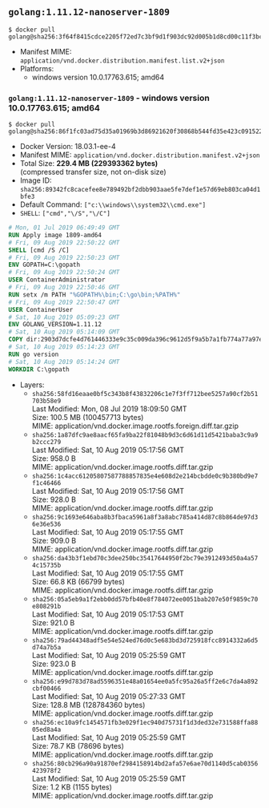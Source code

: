 ## `golang:1.11.12-nanoserver-1809`

```console
$ docker pull golang@sha256:3f64f8415cdce2205f72ed7c3bf9d1f903dc92d005b1d8cd00c11f3bc0a8a560
```

-	Manifest MIME: `application/vnd.docker.distribution.manifest.list.v2+json`
-	Platforms:
	-	windows version 10.0.17763.615; amd64

### `golang:1.11.12-nanoserver-1809` - windows version 10.0.17763.615; amd64

```console
$ docker pull golang@sha256:86f1fc03ad75d35a01969b3d86921620f30868b544fd35e423c091522452a895
```

-	Docker Version: 18.03.1-ee-4
-	Manifest MIME: `application/vnd.docker.distribution.manifest.v2+json`
-	Total Size: **229.4 MB (229393362 bytes)**  
	(compressed transfer size, not on-disk size)
-	Image ID: `sha256:89342fc8cacefee8e789492bf2dbb903aae5fe7def1e57d69eb803ca04d1bfe3`
-	Default Command: `["c:\\windows\\system32\\cmd.exe"]`
-	`SHELL`: `["cmd","\/S","\/C"]`

```dockerfile
# Mon, 01 Jul 2019 06:49:49 GMT
RUN Apply image 1809-amd64
# Fri, 09 Aug 2019 22:50:22 GMT
SHELL [cmd /S /C]
# Fri, 09 Aug 2019 22:50:23 GMT
ENV GOPATH=C:\gopath
# Fri, 09 Aug 2019 22:50:24 GMT
USER ContainerAdministrator
# Fri, 09 Aug 2019 22:50:46 GMT
RUN setx /m PATH "%GOPATH%\bin;C:\go\bin;%PATH%"
# Fri, 09 Aug 2019 22:50:47 GMT
USER ContainerUser
# Sat, 10 Aug 2019 05:09:23 GMT
ENV GOLANG_VERSION=1.11.12
# Sat, 10 Aug 2019 05:14:09 GMT
COPY dir:2903d7dcfe4d761446333e9c35c009da396c9612d5f9a5b7a1fb774a77a97e76 in C:\go 
# Sat, 10 Aug 2019 05:14:23 GMT
RUN go version
# Sat, 10 Aug 2019 05:14:24 GMT
WORKDIR C:\gopath
```

-	Layers:
	-	`sha256:58fd16eaae0bf5c343b8f43832206c1e7f3ff712bee5257a90cf2b51703b58e9`  
		Last Modified: Mon, 08 Jul 2019 18:09:50 GMT  
		Size: 100.5 MB (100457713 bytes)  
		MIME: application/vnd.docker.image.rootfs.foreign.diff.tar.gzip
	-	`sha256:1a87dfc9ae8aacf65fa9ba22f81048b9d3c6d61d11d5421baba3c9a9b2ccc279`  
		Last Modified: Sat, 10 Aug 2019 05:17:56 GMT  
		Size: 958.0 B  
		MIME: application/vnd.docker.image.rootfs.diff.tar.gzip
	-	`sha256:1c4acc61205807587788857835e4e608d2e214bcbdde0c9b380bd9e7f1c46466`  
		Last Modified: Sat, 10 Aug 2019 05:17:56 GMT  
		Size: 928.0 B  
		MIME: application/vnd.docker.image.rootfs.diff.tar.gzip
	-	`sha256:9c1693e646aba8b3fbaca5961a8f3a8abc785a414d87c8b864de97d36e36e536`  
		Last Modified: Sat, 10 Aug 2019 05:17:55 GMT  
		Size: 909.0 B  
		MIME: application/vnd.docker.image.rootfs.diff.tar.gzip
	-	`sha256:da43b3f1ebd70c3dee250bc35417644950f2bc79e3912493d50a4a574c15735b`  
		Last Modified: Sat, 10 Aug 2019 05:17:55 GMT  
		Size: 66.8 KB (66799 bytes)  
		MIME: application/vnd.docker.image.rootfs.diff.tar.gzip
	-	`sha256:05a5eb9a1f2ebb0dd57bfb40e8f784072ee0051bab207e50f9859c70e808291b`  
		Last Modified: Sat, 10 Aug 2019 05:17:53 GMT  
		Size: 921.0 B  
		MIME: application/vnd.docker.image.rootfs.diff.tar.gzip
	-	`sha256:79ad44348adf5e54e524ed76d0c5e683bd3d725918fcc8914332a6d5d74a7b5a`  
		Last Modified: Sat, 10 Aug 2019 05:25:59 GMT  
		Size: 923.0 B  
		MIME: application/vnd.docker.image.rootfs.diff.tar.gzip
	-	`sha256:e99d783d78ad5596351e48a01654ee0a5fc95a26a5ff2e6c7da4a892cbf00466`  
		Last Modified: Sat, 10 Aug 2019 05:27:33 GMT  
		Size: 128.8 MB (128784360 bytes)  
		MIME: application/vnd.docker.image.rootfs.diff.tar.gzip
	-	`sha256:ec10a9fc1454571fb3e029f1ec940d75731f1d3ded32e731588ffa8805ed8a4a`  
		Last Modified: Sat, 10 Aug 2019 05:25:59 GMT  
		Size: 78.7 KB (78696 bytes)  
		MIME: application/vnd.docker.image.rootfs.diff.tar.gzip
	-	`sha256:80cb296a90a91870ef2984158914bd2afa57e6ae70d1140d5cab0356423978f2`  
		Last Modified: Sat, 10 Aug 2019 05:25:59 GMT  
		Size: 1.2 KB (1155 bytes)  
		MIME: application/vnd.docker.image.rootfs.diff.tar.gzip
